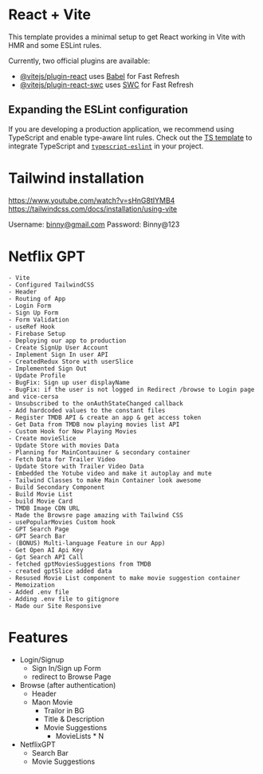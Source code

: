 # React + Vite

This template provides a minimal setup to get React working in Vite with HMR and some ESLint rules.

Currently, two official plugins are available:

- [@vitejs/plugin-react](https://github.com/vitejs/vite-plugin-react/blob/main/packages/plugin-react/README.md) uses [Babel](https://babeljs.io/) for Fast Refresh
- [@vitejs/plugin-react-swc](https://github.com/vitejs/vite-plugin-react-swc) uses [SWC](https://swc.rs/) for Fast Refresh

## Expanding the ESLint configuration

If you are developing a production application, we recommend using TypeScript and enable type-aware lint rules. Check out the [TS template](https://github.com/vitejs/vite/tree/main/packages/create-vite/template-react-ts) to integrate TypeScript and [`typescript-eslint`](https://typescript-eslint.io) in your project.

# Tailwind installation

https://www.youtube.com/watch?v=sHnG8tIYMB4
https://tailwindcss.com/docs/installation/using-vite

Username: binny@gmail.com
Password: Binny@123

# Netflix GPT

    - Vite
    - Configured TailwindCSS
    - Header
    - Routing of App
    - Login Form
    - Sign Up Form
    - Form Validation
    - useRef Hook
    - Firebase Setup
    - Deploying our app to production
    - Create SignUp User Account
    - Implement Sign In user API
    - CreatedRedux Store with userSlice
    - Implemented Sign Out
    - Update Profile
    - BugFix: Sign up user displayName
    - BugFix: if the user is not logged in Redirect /browse to Login page and vice-cersa
    - Unsubscribed to the onAuthStateChanged callback
    - Add hardcoded values to the constant files
    - Register TMDB API & create an app & get access token
    - Get Data from TMDB now playing movies list API
    - Custom Hook for Now Playing Movies
    - Create movieSlice
    - Update Store with movies Data
    - Planning for MainContauiner & secondary container
    - Fetch Data for Trailer Video
    - Update Store with Trailer Video Data
    - Embedded the Yotube video and make it autoplay and mute
    - Tailwind Classes to make Main Container look awesome
    - Build Secondary Component
    - Build Movie List
    - build Movie Card
    - TMDB Image CDN URL
    - Made the Browsre page amazing with Tailwind CSS
    - usePopularMovies Custom hook
    - GPT Search Page
    - GPT Search Bar
    - (BONUS) Multi-language Feature in our App)
    - Get Open AI Api Key
    - Gpt Search API Call
    - fetched gptMoviesSuggestions from TMDB
    - created gptSlice added data
    - Resused Movie List component to make movie suggestion container
    - Memoization
    - Added .env file
    - Adding .env file to gitignore
    - Made our Site Responsive

# Features

- Login/Signup
  - Sign In/Sign up Form
  - redirect to Browse Page
- Browse (after authentication)
  - Header
  - Maon Movie
    - Trailor in BG
    - Title & Description
    - Movie Suggestions
      - MovieLists \* N
- NetflixGPT
  - Search Bar
  - Movie Suggestions
